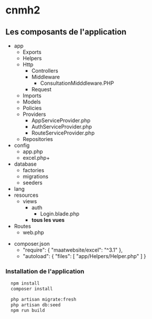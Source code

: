 <!-- TODO : Changer le nom du projet -->
# cnmh2 

<!-- TODO : Introduction -->

## Les composants de l'application

<!-- Introduction -->

- app
  - Exports
  - Helpers
  - Http
    - Controllers
    - Middleware
      - ConsultationMidddleware.PHP
    - Request
  - Imports
  - Models
  - Policies
  - Providers
    - AppServiceProvider.php
    - AuthServiceProvider.php
    - RouteServiceProvider.php
  - Repositories
- config
  - app.php
  - excel.php+
- database
  - factories
  - migrations
  - seeders
- lang 
- resources
  - views
    - auth
      - Login.blade.php
    - **tous les vues**
- Routes
  - web.php

<!-- TODO : Vérifiez que maatwebsite/excel est installé dans lab-laraver-starter -->
- composer.json
  -  "require": {
        "maatwebsite/excel": "^3.1"
    },
  -  "autoload": {
        "files": [
            "app/Helpers/Helper.php"
        ]
    }

### Installation de l'application

```bash
  npm install
  composer install
```

<!-- TODO : Ajoutez des instruction d'installation de fichier d'environnement -->

```bash
  php artisan migrate:fresh
  php artisan db:seed
  npm run build
```


